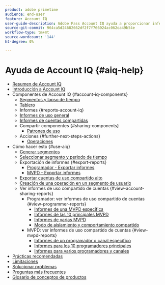 ```yaml
---
product: adobe primetime
audience: end-user
feature: Account IQ
user-guide-description: Adobe Pass Account IQ ayuda a proporcionar información sobre los componentes de Account IQ y le acompaña a través de las recorridos de usuario para utilizar los distintos componentes.
source-git-commit: 964ca5d24682662df2f7f766924ac062ca49b54e
workflow-type: tm+mt
source-wordcount: '144'
ht-degree: 0%

---
```


# Ayuda de Account IQ {#aiq-help}

+ [Resumen de Account IQ](/help/accountiq/home.md)
+ [Introducción a Account IQ](/help/accountiq/get-started.md)
+ Componentes de Account IQ {#account-iq-components}
   + [Segmentos y lapso de tiempo](/help/accountiq/segments-timeframe.md)
   + [Tablero](/help/accountiq/dashboard.md)
   + Informes {#reports-account-iq}
   + [Informes de uso general](/help/accountiq/general-usage-reports.md)
   + [Informes de cuentas compartidas](/help/accountiq/shared-acc-reports.md)
   + Compartir componentes {#sharing-components}
      + [Patrones de uso](/help/accountiq/usage-patterns.md)
   + Acciones {#further-next-steps-actions}
      + [Operaciones](/help/accountiq/operations.md)
+ Cómo hacer esto {#use-aiq}
   + [Generar segmentos](/help/accountiq/build-segment.md)
   + [Seleccionar segmento y periodo de tiempo](/help/accountiq/howto-select-segment-timeframe.md)
   + Exportación de informes {#export-reports}
      + [Programador - Exportar informes](/help/accountiq/export-segment-metrics-progr.md)
      + [MVPD - Exportar informes](/help/accountiq/export-segment-metrics-mvpd.md)
   + [Exportar cuentas de uso compartido alto](/help/accountiq/export-acc-information.md)
   + [Creación de una operación en un segmento de usuario](/help/accountiq/operation-affecting-user-segment.md)
   + Ver informes de uso compartido de cuentas {#view-account-sharing-reports}
      + Programador: ver informes de uso compartido de cuentas {#view-programmer-reports}
         + [Informes de una MVPD específica](/help/accountiq/reports-for-specific-mvpds.md)
         + [Informes de las 10 principales MVPD](/help/accountiq/top-10-mvpd-reports.md)
         + [Informes de varias MVPD](viewrep-multiple-mvpd.md)
         + [Modo de aislamiento y comportamiento compartido](/help/accountiq/isolation-mode.md)
      + MVPD: ver informes de uso compartido de cuentas {#view-mvpd-reports}
         + [Informes de un programador o canal específico](/help/accountiq/reports-for-specific-programmers.md)
         + [Informes para los 10 programadores principales](/help/accountiq/top-10-programmer-reports.md)
         + [Informes para varios programadores y canales](viewrep-multiple-programmer.md)
+ [Prácticas recomendadas](/help/accountiq/best-practices.md)
+ [Limitaciones](/help/accountiq/limitations.md)
+ [Solucionar problemas](/help/accountiq/troubleshoot.md)
+ [Preguntas más frecuentes](/help/accountiq/faq.md)
+ [Glosario de conceptos de productos](/help/accountiq/product-concepts.md)
